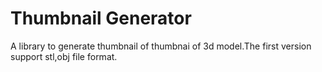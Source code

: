 # Thumbnail Generator
A library to generate thumbnail of thumbnai of 3d model.The first version support stl,obj file format.

